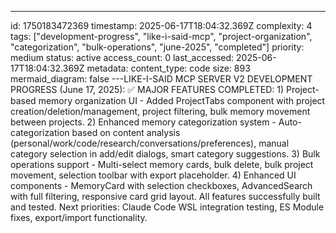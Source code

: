 ---
id: 1750183472369
timestamp: 2025-06-17T18:04:32.369Z
complexity: 4
tags: ["development-progress", "like-i-said-mcp", "project-organization", "categorization", "bulk-operations", "june-2025", "completed"]
priority: medium
status: active
access_count: 0
last_accessed: 2025-06-17T18:04:32.369Z
metadata:
  content_type: code
  size: 893
  mermaid_diagram: false
---LIKE-I-SAID MCP SERVER V2 DEVELOPMENT PROGRESS (June 17, 2025): ✅ MAJOR FEATURES COMPLETED: 1) Project-based memory organization UI - Added ProjectTabs component with project creation/deletion/management, project filtering, bulk memory movement between projects. 2) Enhanced memory categorization system - Auto-categorization based on content analysis (personal/work/code/research/conversations/preferences), manual category selection in add/edit dialogs, smart category suggestions. 3) Bulk operations support - Multi-select memory cards, bulk delete, bulk project movement, selection toolbar with export placeholder. 4) Enhanced UI components - MemoryCard with selection checkboxes, AdvancedSearch with full filtering, responsive card grid layout. All features successfully built and tested. Next priorities: Claude Code WSL integration testing, ES Module fixes, export/import functionality.